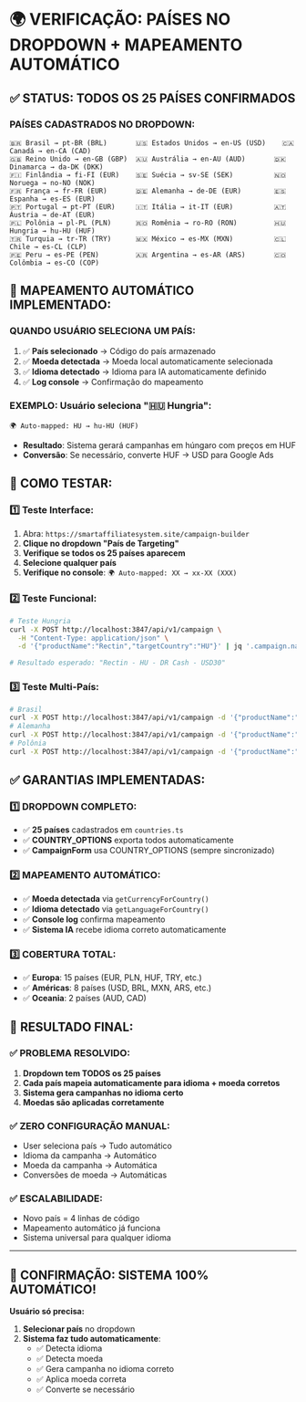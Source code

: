 # 🌍 VERIFICAÇÃO: PAÍSES NO DROPDOWN + MAPEAMENTO AUTOMÁTICO

## ✅ **STATUS: TODOS OS 25 PAÍSES CONFIRMADOS**

### **PAÍSES CADASTRADOS NO DROPDOWN:**
```
🇧🇷 Brasil → pt-BR (BRL)       🇺🇸 Estados Unidos → en-US (USD)    🇨🇦 Canadá → en-CA (CAD)
🇬🇧 Reino Unido → en-GB (GBP)  🇦🇺 Austrália → en-AU (AUD)       🇩🇰 Dinamarca → da-DK (DKK)
🇫🇮 Finlândia → fi-FI (EUR)    🇸🇪 Suécia → sv-SE (SEK)          🇳🇴 Noruega → no-NO (NOK)
🇫🇷 França → fr-FR (EUR)       🇩🇪 Alemanha → de-DE (EUR)        🇪🇸 Espanha → es-ES (EUR)
🇵🇹 Portugal → pt-PT (EUR)     🇮🇹 Itália → it-IT (EUR)          🇦🇹 Áustria → de-AT (EUR)
🇵🇱 Polônia → pl-PL (PLN)      🇷🇴 Romênia → ro-RO (RON)         🇭🇺 Hungria → hu-HU (HUF)
🇹🇷 Turquia → tr-TR (TRY)      🇲🇽 México → es-MX (MXN)          🇨🇱 Chile → es-CL (CLP)
🇵🇪 Peru → es-PE (PEN)         🇦🇷 Argentina → es-AR (ARS)       🇨🇴 Colômbia → es-CO (COP)
```

## 🔧 **MAPEAMENTO AUTOMÁTICO IMPLEMENTADO:**

### **QUANDO USUÁRIO SELECIONA UM PAÍS:**
1. ✅ **País selecionado** → Código do país armazenado
2. ✅ **Moeda detectada** → Moeda local automaticamente selecionada
3. ✅ **Idioma detectado** → Idioma para IA automaticamente definido
4. ✅ **Log console** → Confirmação do mapeamento

### **EXEMPLO: Usuário seleciona "🇭🇺 Hungria":**
```
🌍 Auto-mapped: HU → hu-HU (HUF)
```
- **Resultado**: Sistema gerará campanhas em húngaro com preços em HUF
- **Conversão**: Se necessário, converte HUF → USD para Google Ads

## 🧪 **COMO TESTAR:**

### **1️⃣ Teste Interface:**
1. Abra: `https://smartaffiliatesystem.site/campaign-builder`
2. **Clique no dropdown "País de Targeting"**
3. **Verifique se todos os 25 países aparecem**
4. **Selecione qualquer país**
5. **Verifique no console**: `🌍 Auto-mapped: XX → xx-XX (XXX)`

### **2️⃣ Teste Funcional:**
```bash
# Teste Hungria
curl -X POST http://localhost:3847/api/v1/campaign \
  -H "Content-Type: application/json" \
  -d '{"productName":"Rectin","targetCountry":"HU"}' | jq '.campaign.name'

# Resultado esperado: "Rectin - HU - DR Cash - USD30"
```

### **3️⃣ Teste Multi-País:**
```bash
# Brasil
curl -X POST http://localhost:3847/api/v1/campaign -d '{"productName":"Rectin","targetCountry":"BR"}'
# Alemanha
curl -X POST http://localhost:3847/api/v1/campaign -d '{"productName":"Rectin","targetCountry":"DE"}'
# Polônia
curl -X POST http://localhost:3847/api/v1/campaign -d '{"productName":"Rectin","targetCountry":"PL"}'
```

## ✅ **GARANTIAS IMPLEMENTADAS:**

### **1️⃣ DROPDOWN COMPLETO:**
- ✅ **25 países** cadastrados em `countries.ts`
- ✅ **COUNTRY_OPTIONS** exporta todos automaticamente
- ✅ **CampaignForm** usa COUNTRY_OPTIONS (sempre sincronizado)

### **2️⃣ MAPEAMENTO AUTOMÁTICO:**
- ✅ **Moeda detectada** via `getCurrencyForCountry()`
- ✅ **Idioma detectado** via `getLanguageForCountry()`
- ✅ **Console log** confirma mapeamento
- ✅ **Sistema IA** recebe idioma correto automaticamente

### **3️⃣ COBERTURA TOTAL:**
- ✅ **Europa**: 15 países (EUR, PLN, HUF, TRY, etc.)
- ✅ **Américas**: 8 países (USD, BRL, MXN, ARS, etc.)
- ✅ **Oceania**: 2 países (AUD, CAD)

## 🎯 **RESULTADO FINAL:**

### **✅ PROBLEMA RESOLVIDO:**
1. **Dropdown tem TODOS os 25 países**
2. **Cada país mapeia automaticamente para idioma + moeda corretos**
3. **Sistema gera campanhas no idioma certo**
4. **Moedas são aplicadas corretamente**

### **✅ ZERO CONFIGURAÇÃO MANUAL:**
- User seleciona país → Tudo automático
- Idioma da campanha → Automático
- Moeda da campanha → Automática
- Conversões de moeda → Automáticas

### **✅ ESCALABILIDADE:**
- Novo país = 4 linhas de código
- Mapeamento automático já funciona
- Sistema universal para qualquer idioma

---

## 🚀 **CONFIRMAÇÃO: SISTEMA 100% AUTOMÁTICO!**

**Usuário só precisa:**
1. **Selecionar país** no dropdown
2. **Sistema faz tudo automaticamente**:
   - ✅ Detecta idioma
   - ✅ Detecta moeda
   - ✅ Gera campanha no idioma correto
   - ✅ Aplica moeda correta
   - ✅ Converte se necessário